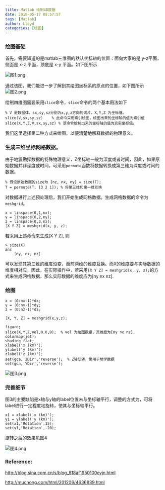 ```yaml
---
title: Matlab 绘制4D数据
date: 2018-05-17 08:57:57
tags: [Matlab]
author: Lloyd
categories: [绘图]
---
```


### 绘图基础

首先，需要知道的是matlab三维图的默认坐标轴的位置：面向大家的是 y-z平面，侧面是 x-z 平面，顶底是 x-y 平面。如下图所示

<!-- more -->

 ![图1.png](https://upload-images.jianshu.io/upload_images/1703880-12bec1a469b7d182.png?imageMogr2/auto-orient/strip%7CimageView2/2/w/1240)

通过该图，我们能进一步了解到其绘图坐标系的原点的位置，如下图所示
![图2.png](https://upload-images.jianshu.io/upload_images/1703880-88a10ec4da3ef459.png?imageMogr2/auto-orient/strip%7CimageView2/2/w/1240)

绘制四维图需要采用`slice`命令，`slice`命令的两个基本用法如下

```
% V 是数据体，sx,sy,sz分别为x,y,z方向的切片，X,Y,Z 为坐标值。
slice(V,sx,sy,sz)    % 此命令采用索引绘图，绘图出来的坐标轴的值为索引值
slice(X,Y,Z,V,sx,sy,sz) % 该命令绘制出来的坐标轴的值为真实坐标值。
```
我们这里选择第二种方式来绘图，以便清楚地解释数据的物理意义。

### 生成三维坐标网格数据。
由于地震勘探数据的特殊物理意义，Z坐标轴一般为深度或者时间，因此，如果原始数据并非深度或时间，可采用`permute`函数将数据转换成第三维为深度或时间的数据。
```
% 假设原始数据的size为 [nz, nx, ny] = size(T);
T = permute(T, [3 2 1]); % 将第三维和第一维互换
```
对数据进行上述预处理后，我们开始生成网格数据。生成网格数据的命令为`meshgrid`。
```
x = linspace(0,1,nx);
y = linspace(0,2,ny);
z = linspace(0,3,nz);
[X Y Z] = meshgrid(x, y, z);
```
若采用上述命令来生成[X Y Z], 则
```
> size(X)
ans
    [ny, nx, nz]
```
可以发现其第三维的维度没变，而前两维的维度互换。而X的维度要与实际数据的维度相对应，因此，在实际操作中，若采用`[X Y Z] = meshgrid(x, y, z);`的方式来生成网格数据，那么实际数据的维度应为[ny nx nz].

### 绘图

```
x = (0:nx-1)*dx;
y = (0:ny-1)*dy;
z = (0:nz-1)*dz;

[X, Y, Z] = meshgrid(x,y,z);

figure;
slice(X,Y,Z,vel,0,0,8);  % vel 为绘图数据，其维度为[ny nx nz];
colormap(jet);
shading flat;
xlabel('x (km)');
ylabel('y (km)');
zlabel('z (km)');
set(gca,'ZDir','reverse');  % Z轴反转，常用于地学数据
set(gca,'YDir','reverse');
```

![图3.png](https://upload-images.jianshu.io/upload_images/1703880-4c2ef45ea1c431aa.png?imageMogr2/auto-orient/strip%7CimageView2/2/w/1240)

### 完善细节
图3的主要缺陷是x轴与y轴的label位置未与坐标轴平行，调整的方式为，可将label进行一定程度地旋转，使其与坐标轴平行。
```
x1 = xlabel('x (km)');
y1 = ylabel('y (km)');
set(x1,'Rotation',15);
set(y1,'Rotation',-20);
```
旋转之后的效果见图4

![图4.png](https://upload-images.jianshu.io/upload_images/1703880-14f2cb47869ba626.png?imageMogr2/auto-orient/strip%7CimageView2/2/w/1240)

### Reference:
http://blog.sina.com.cn/s/blog_618af1950100eyjn.html

http://muchong.com/html/201206/4636839.html
